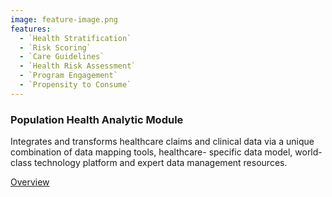 ```yaml
---
image: feature-image.png
features:
  - `Health Stratification`
  - `Risk Scoring`
  - `Care Guidelines`
  - `Health Risk Assessment`
  - `Program Engagement`
  - `Propensity to Consume`
---
```


### Population Health Analytic Module

Integrates and transforms healthcare claims and clinical data via a unique combination of data mapping tools, healthcare- specific data model, world-class technology platform and expert data management resources.

[Overview]

[Overview]: http://google.com
